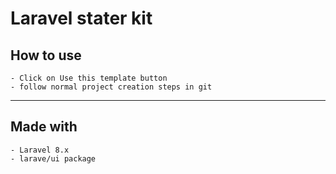 # Laravel stater kit
## How to use
    - Click on Use this template button
    - follow normal project creation steps in git
<hr />

## Made with 
    - Laravel 8.x
    - larave/ui package

